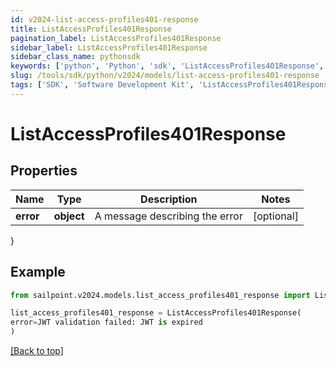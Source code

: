 ```yaml
---
id: v2024-list-access-profiles401-response
title: ListAccessProfiles401Response
pagination_label: ListAccessProfiles401Response
sidebar_label: ListAccessProfiles401Response
sidebar_class_name: pythonsdk
keywords: ['python', 'Python', 'sdk', 'ListAccessProfiles401Response', 'V2024ListAccessProfiles401Response'] 
slug: /tools/sdk/python/v2024/models/list-access-profiles401-response
tags: ['SDK', 'Software Development Kit', 'ListAccessProfiles401Response', 'V2024ListAccessProfiles401Response']
---
```


# ListAccessProfiles401Response


## Properties

Name | Type | Description | Notes
------------ | ------------- | ------------- | -------------
**error** | **object** | A message describing the error | [optional] 
}

## Example

```python
from sailpoint.v2024.models.list_access_profiles401_response import ListAccessProfiles401Response

list_access_profiles401_response = ListAccessProfiles401Response(
error=JWT validation failed: JWT is expired
)

```
[[Back to top]](#) 

